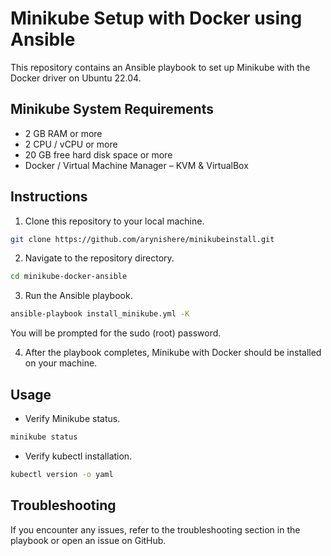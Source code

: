 

# Minikube Setup with Docker using Ansible

This repository contains an Ansible playbook to set up Minikube with the Docker driver on Ubuntu 22.04.

## Minikube System Requirements
- 2 GB RAM or more
- 2 CPU / vCPU or more
- 20 GB free hard disk space or more
- Docker / Virtual Machine Manager – KVM & VirtualBox

## Instructions

1. Clone this repository to your local machine.

```bash
git clone https://github.com/arynishere/minikubeinstall.git
```

2. Navigate to the repository directory.

```bash
cd minikube-docker-ansible
```

3. Run the Ansible playbook.

```bash
ansible-playbook install_minikube.yml -K
```

You will be prompted for the sudo (root) password.

4. After the playbook completes, Minikube with Docker should be installed on your machine.

## Usage



- Verify Minikube status.

```bash
minikube status
```

- Verify kubectl installation.

```bash
kubectl version -o yaml
```

## Troubleshooting

If you encounter any issues, refer to the troubleshooting section in the playbook or open an issue on GitHub.

